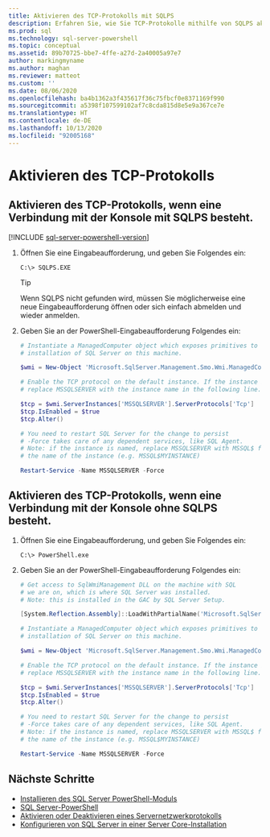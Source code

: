 ```yaml
---
title: Aktivieren des TCP-Protokolls mit SQLPS
description: Erfahren Sie, wie Sie TCP-Protokolle mithilfe von SQLPS aktivieren.
ms.prod: sql
ms.technology: sql-server-powershell
ms.topic: conceptual
ms.assetid: 89b70725-bbe7-4ffe-a27d-2a40005a97e7
author: markingmyname
ms.author: maghan
ms.reviewer: matteot
ms.custom: ''
ms.date: 08/06/2020
ms.openlocfilehash: ba4b1362a3f435617f36c75fbcf0e8371169f990
ms.sourcegitcommit: a5398f107599102af7c8cda815d8e5e9a367ce7e
ms.translationtype: HT
ms.contentlocale: de-DE
ms.lasthandoff: 10/13/2020
ms.locfileid: "92005168"
---
```

# <a name="how-to-enable-the-tcp-protocol"></a>Aktivieren des TCP-Protokolls

## <a name="how-to-enable-the-tcp-protocol-when-connected-to-the-console-with-sqlps"></a>Aktivieren des TCP-Protokolls, wenn eine Verbindung mit der Konsole mit SQLPS besteht.

[!INCLUDE [sql-server-powershell-version](../includes/sql-server-powershell-version.md)]

1. Öffnen Sie eine Eingabeaufforderung, und geben Sie Folgendes ein:

    ```console
    C:\> SQLPS.EXE
    ```

    > [!TIP]
    > Wenn SQLPS nicht gefunden wird, müssen Sie möglicherweise eine neue Eingabeaufforderung öffnen oder sich einfach abmelden und wieder anmelden.

2. Geben Sie an der PowerShell-Eingabeaufforderung Folgendes ein:

    ```powershell
    # Instantiate a ManagedComputer object which exposes primitives to control the
    # installation of SQL Server on this machine.

    $wmi = New-Object 'Microsoft.SqlServer.Management.Smo.Wmi.ManagedComputer' localhost

    # Enable the TCP protocol on the default instance. If the instance is named, 
    # replace MSSQLSERVER with the instance name in the following line.

    $tcp = $wmi.ServerInstances['MSSQLSERVER'].ServerProtocols['Tcp']
    $tcp.IsEnabled = $true  
    $tcp.Alter()  

    # You need to restart SQL Server for the change to persist
    # -Force takes care of any dependent services, like SQL Agent.
    # Note: if the instance is named, replace MSSQLSERVER with MSSQL$ followed by
    # the name of the instance (e.g. MSSQL$MYINSTANCE)

    Restart-Service -Name MSSQLSERVER -Force
    ```

## <a name="how-to-enable-the-tcp-protocol-when-connected-to-the-console-not-using-sqlps"></a>Aktivieren des TCP-Protokolls, wenn eine Verbindung mit der Konsole ohne SQLPS besteht.

1. Öffnen Sie eine Eingabeaufforderung, und geben Sie Folgendes ein:

    ```console
    C:\> PowerShell.exe
    ```

2. Geben Sie an der PowerShell-Eingabeaufforderung Folgendes ein:

    ```powershell
    # Get access to SqlWmiManagement DLL on the machine with SQL
    # we are on, which is where SQL Server was installed.
    # Note: this is installed in the GAC by SQL Server Setup.

    [System.Reflection.Assembly]::LoadWithPartialName('Microsoft.SqlServer.SqlWmiManagement')

    # Instantiate a ManagedComputer object which exposes primitives to control the
    # installation of SQL Server on this machine.

    $wmi = New-Object 'Microsoft.SqlServer.Management.Smo.Wmi.ManagedComputer' localhost

    # Enable the TCP protocol on the default instance. If the instance is named, 
    # replace MSSQLSERVER with the instance name in the following line.

    $tcp = $wmi.ServerInstances['MSSQLSERVER'].ServerProtocols['Tcp']
    $tcp.IsEnabled = $true  
    $tcp.Alter()  

    # You need to restart SQL Server for the change to persist
    # -Force takes care of any dependent services, like SQL Agent.
    # Note: if the instance is named, replace MSSQLSERVER with MSSQL$ followed by
    # the name of the instance (e.g. MSSQL$MYINSTANCE)

    Restart-Service -Name MSSQLSERVER -Force
    ```

## <a name="next-steps"></a>Nächste Schritte

- [Installieren des SQL Server PowerShell-Moduls](download-sql-server-ps-module.md)
- [SQL Server-PowerShell](sql-server-powershell.md)
- [Aktivieren oder Deaktivieren eines Servernetzwerkprotokolls](../database-engine/configure-windows/enable-or-disable-a-server-network-protocol.md)
- [Konfigurieren von SQL Server in einer Server Core-Installation](../database-engine/install-windows/configure-sql-server-on-a-server-core-installation.md)
